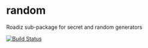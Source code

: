 # random
Roadiz sub-package for secret and random generators

[![Build Status](https://travis-ci.org/roadiz/random.svg?branch=main)](https://travis-ci.org/roadiz/random)
